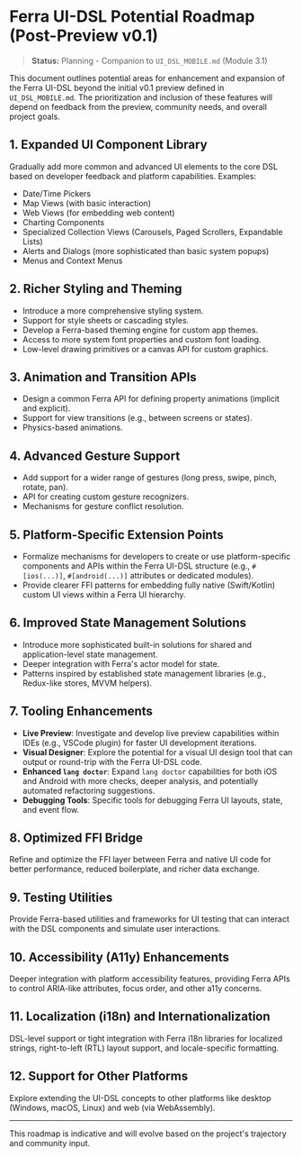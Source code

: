 # Ferra UI-DSL Potential Roadmap (Post-Preview v0.1)

> **Status:** Planning - Companion to `UI_DSL_MOBILE.md` (Module 3.1)

This document outlines potential areas for enhancement and expansion of the Ferra UI-DSL beyond the initial v0.1 preview defined in `UI_DSL_MOBILE.md`. The prioritization and inclusion of these features will depend on feedback from the preview, community needs, and overall project goals.

## 1. Expanded UI Component Library

Gradually add more common and advanced UI elements to the core DSL based on developer feedback and platform capabilities. Examples:

*   Date/Time Pickers
*   Map Views (with basic interaction)
*   Web Views (for embedding web content)
*   Charting Components
*   Specialized Collection Views (Carousels, Paged Scrollers, Expandable Lists)
*   Alerts and Dialogs (more sophisticated than basic system popups)
*   Menus and Context Menus

## 2. Richer Styling and Theming

*   Introduce a more comprehensive styling system.
*   Support for style sheets or cascading styles.
*   Develop a Ferra-based theming engine for custom app themes.
*   Access to more system font properties and custom font loading.
*   Low-level drawing primitives or a canvas API for custom graphics.

## 3. Animation and Transition APIs

*   Design a common Ferra API for defining property animations (implicit and explicit).
*   Support for view transitions (e.g., between screens or states).
*   Physics-based animations.

## 4. Advanced Gesture Support

*   Add support for a wider range of gestures (long press, swipe, pinch, rotate, pan).
*   API for creating custom gesture recognizers.
*   Mechanisms for gesture conflict resolution.

## 5. Platform-Specific Extension Points

*   Formalize mechanisms for developers to create or use platform-specific components and APIs within the Ferra UI-DSL structure (e.g., `#[ios(...)]`, `#[android(...)]` attributes or dedicated modules).
*   Provide clearer FFI patterns for embedding fully native (Swift/Kotlin) custom UI views within a Ferra UI hierarchy.

## 6. Improved State Management Solutions

*   Introduce more sophisticated built-in solutions for shared and application-level state management.
*   Deeper integration with Ferra's actor model for state.
*   Patterns inspired by established state management libraries (e.g., Redux-like stores, MVVM helpers).

## 7. Tooling Enhancements

*   **Live Preview**: Investigate and develop live preview capabilities within IDEs (e.g., VSCode plugin) for faster UI development iterations.
*   **Visual Designer**: Explore the potential for a visual UI design tool that can output or round-trip with the Ferra UI-DSL code.
*   **Enhanced `lang doctor`**: Expand `lang doctor` capabilities for both iOS and Android with more checks, deeper analysis, and potentially automated refactoring suggestions.
*   **Debugging Tools**: Specific tools for debugging Ferra UI layouts, state, and event flow.

## 8. Optimized FFI Bridge

Refine and optimize the FFI layer between Ferra and native UI code for better performance, reduced boilerplate, and richer data exchange.

## 9. Testing Utilities

Provide Ferra-based utilities and frameworks for UI testing that can interact with the DSL components and simulate user interactions.

## 10. Accessibility (A11y) Enhancements

Deeper integration with platform accessibility features, providing Ferra APIs to control ARIA-like attributes, focus order, and other a11y concerns.

## 11. Localization (i18n) and Internationalization

DSL-level support or tight integration with Ferra i18n libraries for localized strings, right-to-left (RTL) layout support, and locale-specific formatting.

## 12. Support for Other Platforms

Explore extending the UI-DSL concepts to other platforms like desktop (Windows, macOS, Linux) and web (via WebAssembly).

---
This roadmap is indicative and will evolve based on the project's trajectory and community input. 